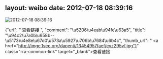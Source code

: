 layout: weibo
date: 2012-07-18 08:39:16
---
<meta name="referrer" content="no-referrer" />

<img src="/images/renren.ico" style="float: left;"/>2012-07-18 08:39:16

{"url": " <a href="http://www.dapenti.com/blog/more.asp?name=xilei&amp;id=64136" class="rra-common-link" target="_blank">查看链接</a> ", "comment": "\u5206\u4eab\u94fe\u63a5", "title": "\u94c2\u7a0b\u658b--\u5173\u4e8e\u67d0\u573a\u5927\u706b\u7684\u6b4c", "thumb_url": " <a href="http://imgc.1see.org/dapenti/13454957faef/evz295vf.jpg"}" class="rra-common-link" target="_blank">查看链接</a>

